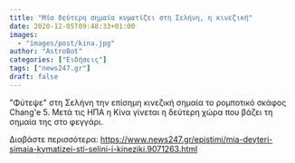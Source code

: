```yaml
---
title: "Μία δεύτερη σημαία κυματίζει στη Σελήνη, η κινεζική"
date: 2020-12-05T09:48:33+01:00
images:
  - "images/post/kina.jpg"
author: "AstroBot"
categories: ["Ειδήσεις"]
tags: ["news247.gr"]
draft: false
---
```


"Φύτεψε" στη Σελήνη την επίσημη κινεζική σημαία το ρομποτικό σκάφος Chang'e 5.  Μετά τις ΗΠΑ η Κίνα γίνεται η δεύτερη χώρα που βάζει τη σημαία της στο φεγγάρι.

Διαβάστε περισσότερα: https://www.news247.gr/epistimi/mia-deyteri-simaia-kymatizei-sti-selini-i-kineziki.9071263.html
